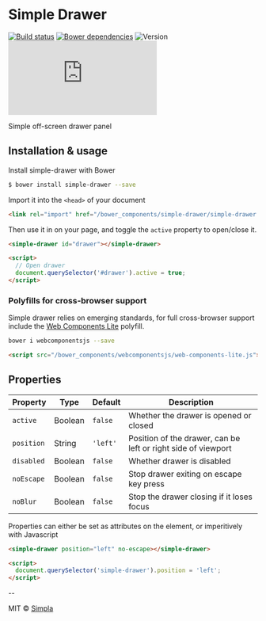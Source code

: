 # Simple Drawer
[![Build status][travis-badge]][travis-url] [![Bower dependencies][bowerdeps-badge]][bowerdeps-url] ![Version][bower-badge] ![Size][size-badge]

Simple off-screen drawer panel

## Installation & usage

Install simple-drawer with Bower

```sh
$ bower install simple-drawer --save
```

Import it into the `<head>` of your document

```html
<link rel="import" href="/bower_components/simple-drawer/simple-drawer.html">
```

Then use it in on your page, and toggle the `active` property to open/close it.

```html
<simple-drawer id="drawer"></simple-drawer>

<script>
  // Open drawer
  document.querySelector('#drawer').active = true;
</script>
```


### Polyfills for cross-browser support
Simple drawer relies on emerging standards, for full cross-browser support include the [Web Components Lite][webcomponents] polyfill.

```sh
bower i webcomponentsjs --save
```

```html
<script src="/bower_components/webcomponentsjs/web-components-lite.js"></script>
```

## Properties

Property         | Type    | Default   | Description                                                   
---------------- | ------- | --------- | -------------                                                  
`active`         | Boolean | `false`   | Whether the drawer is opened or closed
`position`       | String  | `'left'`  | Position of the drawer, can be left or right side of viewport 
`disabled`       | Boolean | `false`   | Whether drawer is disabled                                    
`noEscape`       | Boolean | `false`   | Stop drawer exiting on escape key press                                 
`noBlur` | Boolean | `false`   | Stop the drawer closing if it loses focus

Properties can either be set as attributes on the element, or imperitively with Javascript

```html
<simple-drawer position="left" no-escape></simple-drawer>

<script>
  document.querySelector('simple-drawer').position = 'left';
</script>                        
```

--

MIT © [Simpla](https://www.simpla.io) 

[webcomponents]: https://github.com/webcomponents/webcomponentsjs

[bower-badge]: https://img.shields.io/bower/v/simple-drawer.svg
[bowerlicense-badge]: https://img.shields.io/bower/l/simple-drawer.svg
[travis-badge]: https://img.shields.io/travis/SimpleElements/simple-drawer.svg
[travis-url]: https://travis-ci.org/SimpleElements/simple-drawer
[bowerdeps-badge]: https://img.shields.io/gemnasium/SimpleElements/simple-drawer.svg
[bowerdeps-url]: https://gemnasium.com/bower/simple-drawer
[size-badge]: https://badges.herokuapp.com/size/github/SimpleElements/simple-drawer/master/simple-drawer.html?gzip=true&color=blue

